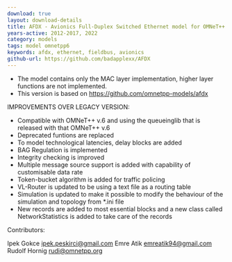 ```yaml
---
download: true
layout: download-details
title: AFDX - Avionics Full-Duplex Switched Ethernet model for OMNeT++
years-active: 2012-2017, 2022
category: models
tags: model omnetpp6
keywords: afdx, ethernet, fieldbus, avionics
github-url: https://github.com/badapplexx/AFDX
---
```


- The model contains only the MAC layer implementation, higher layer functions are not implemented.
- This version is based on https://github.com/omnetpp-models/afdx

IMPROVEMENTS OVER LEGACY VERSION:

- Compatible with OMNeT++ v.6 and using the queueinglib that is released with that OMNeT++ v.6
- Deprecated funtions are replaced
- To model technological latencies, delay blocks are added
- BAG Regulation is implemented
- Integrity checking is improved
- Multiple message source support is added with capability of customisable data rate
- Token-bucket algorithm is added for traffic policing
- VL-Router is updated to be using a text file as a routing table 
- Simulation is updated to make it possible to modify the behaviour of the simulation and topology from *.ini file
- New records are added to most essential blocks and a new class called NetworkStatistics is added to take care of the records


Contributors:

Ipek Gokce <ipek.peskirci@gmail.com>
Emre Atik <emreatik94@gmail.com>
Rudolf Hornig <rudi@omnetpp.org>
